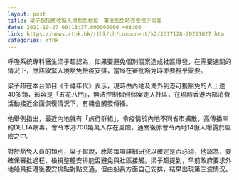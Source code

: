 ```yaml
---
layout: post
title: 梁子超指應收緊入境豁免檢疫　審批豁免時亦要視乎需要
date: 2021-10-27 09:18:37.000000000 +08:00
link: https://news.rthk.hk/rthk/ch/component/k2/1617128-20211027.htm
categories: rthk
---
```


呼吸系統專科醫生梁子超認為，如果要避免個別個案造成社區爆發，在需要通關的情況下，應該收緊入境豁免檢疫安排，當局在審批豁免時亦要視乎需要。

梁子超在本台節目《千禧年代》表示，現時由內地及海外到港可獲豁免的人士達40多類，形容是「五花八門」，無法控制個別個案走入社區，在現時香港內部消費活動接近全面恢復情況下，有機會觸發傳播。

他舉例指出，最近內地就有「旅行群組」，令疫情於內地不同省巿擴散，高傳播率的DELTA病毒，會令本港700幾萬人存在風險，通關後亦會令內地14億人曝露於風險之中。

對於豁免人員的類別，梁子超說，應該每項詳細研究以確定是否必須，他認為，要確保審批過程，檢視整體安排能否避免與社區接觸。梁子超提到，早前政府要求外地船員抵港後要安排點對點交通，但由船員方面自己安排，結果出現第三波情況。
